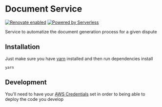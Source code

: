 # Document Service

[![Renovate enabled](https://img.shields.io/badge/renovate-enabled-brightgreen.svg)](https://renovatebot.com/)
[![Powered by Serverless](https://img.shields.io/badge/powered-serveless-blue.svg)](https://serverless.com/)

Service to automatize the document generation process for a given dispute

## Installation

Just make sure you have [yarn](https://yarnpkg.com/lang/en/) installed and then run dependencies install

```shell
yarn
```

## Development

You'll need to have your [AWS Credentials](https://serverless.com/framework/docs/providers/aws/guide/credentials/) set in order to being able to deploy the code you develop
